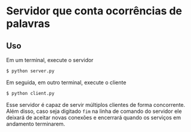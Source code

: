 # Servidor que conta ocorrências de palavras
## Uso
Em um terminal, execute o servidor
``` python
$ python server.py
```

Em seguida, em outro terminal, execute o cliente
``` python
$ python client.py
```

Esse servidor é capaz de servir múltiplos clientes de forma concorrente. Além disso, caso seja digitado `fim` na linha de comando do servidor ele deixará de aceitar novas conexões e encerrará quando os serviços em andamento terminarem.